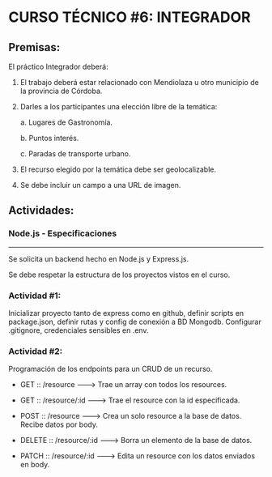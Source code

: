 # CURSO TÉCNICO \#6: INTEGRADOR

## Premisas:


El práctico Integrador deberá:

1.  El trabajo deberá estar relacionado con Mendiolaza u otro municipio
    de la provincia de Córdoba.

2.  Darles a los participantes una elección libre de la temática:

    a.  Lugares de Gastronomía.

    b.  Puntos interés.

    c.  Paradas de transporte urbano.

3.  El recurso elegido por la temática debe ser geolocalizable.

4.  Se debe incluir un campo a una URL de imagen.

## Actividades:

### Node.js - Especificaciones 
---------------------------------------------

Se solicita un backend hecho en Node.js y Express.js.

Se debe respetar la estructura de los proyectos vistos en el curso.


### Actividad \#1: 
Inicializar proyecto tanto de express como en github,
definir scripts en package.json, definir rutas y config de conexión a BD
Mongodb. Configurar .gitignore, credenciales sensibles en .env.

### Actividad \#2: 
Programación de los endpoints para un CRUD de un recurso.

-   GET :: /resource \-\--\> Trae un array con todos los resources.

-   GET :: /resource/:id \-\--\> Trae el resource con la id
    especificada.

-   POST :: /resource \-\--\> Crea un solo resource a la base de datos.
    Recibe datos por body.

-   DELETE :: /resource/:id \-\--\> Borra un elemento de la base de
    datos.

-   PATCH :: /resource/:id \-\--\> Edita un resource con los datos
    enviados en body.

